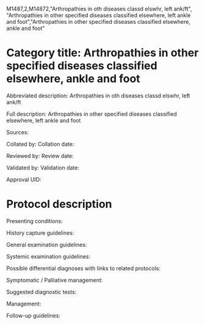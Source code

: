 M1487,2,M14872,"Arthropathies in oth diseases classd elswhr, left ank/ft", "Arthropathies in other specified diseases classified elsewhere, left ankle and foot","Arthropathies in other specified diseases classified elsewhere, ankle and foot"
# Category title: Arthropathies in other specified diseases classified elsewhere, ankle and foot

Abbreviated description: Arthropathies in oth diseases classd elswhr, left ank/ft

Full description: Arthropathies in other specified diseases classified elsewhere, left ankle and foot

Sources:

Collated by:
Collation date:

Reviewed by:
Review date:

Validated by:
Validation date:

Approval UID:

# Protocol description

Presenting conditions:

History capture guidelines:

General examination guidelines:

Systemic examination guidelines:

Possible differential diagnoses with links to related protocols:

Symptomatic / Palliative management:

Suggested diagnostic tests:

Management:

Follow-up guidelines:
